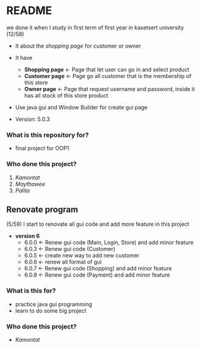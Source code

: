 # README #

we done it when I study in first term of first year in kasetsert university (12/58)
- It about the *shopping page* for customer or owner
- It have 
  - **Shopping page** <- Page that let user can go in and select product
  - **Customer page** <- Page go all customer that is the membership of this store
  - **Owner page**    <- Page that request username and password, inside it has all stock of this store product
- Use java gui and Window Builder for create gui page

- Version: 5.0.3

### What is this repository for? ###

- final project for OOP1

### Who done this project? ###

1. *Kamontat*
2. *Maythawee*
3. *Palita*

## Renovate program ##
(5/59) I start to renovate all gui code and add more feature in this project

- **version 6**
    - 6.0.0 <- Renew gui code (Main, Login, Store) and add minor feature
    - 6.0.3 <- Renew gui code (Customer)
    - 6.0.5 <- create new way to add new customer
    - 6.0.6 <- renew all format of gui
    - 6.0.7 <- Renew gui code (Shopping) and add minor feature
    - 6.0.8 <- Renew gui code (Payment) and add minor feature

### What is this for? ###

- practice java gui programming
- learn to do some big project

### Who done this project? ###

- *Kamontat*
